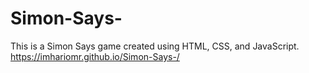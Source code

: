 # Simon-Says-
This is a Simon Says game created using HTML, CSS, and JavaScript.  
https://imhariomr.github.io/Simon-Says-/
